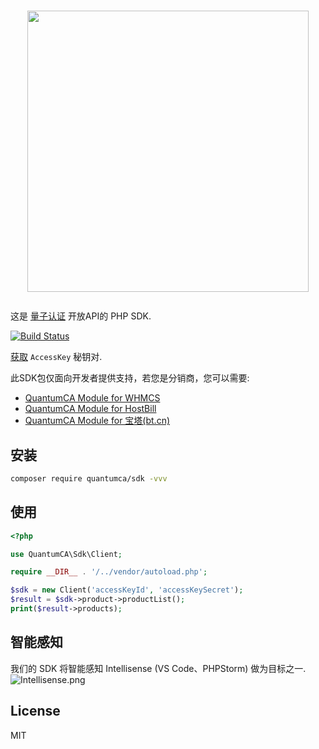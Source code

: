 <h1><p align="center"><img src="https://www.quantumca.com.cn/assets/logo/logo_dark_en.svg" width="450" style="width: 450px;"></p></h1>

这是 [量子认证](https://www.quantumca.com.cn) 开放API的 PHP SDK.

[![Build Status](https://travis-ci.com/quantumca/sdk.svg?branch=master)](https://travis-ci.com/quantumca/sdk)

[获取](https://www.quantumca.com.cn/dashboard/api-credentials) `AccessKey` 秘钥对.

此SDK包仅面向开发者提供支持，若您是分销商，您可以需要:
- [QuantumCA Module for WHMCS]()
- [QuantumCA Module for HostBill]()
- [QuantumCA Module for 宝塔(bt.cn)]()

## 安装

```bash
composer require quantumca/sdk -vvv
```

## 使用

```php
<?php

use QuantumCA\Sdk\Client;

require __DIR__ . '/../vendor/autoload.php';

$sdk = new Client('accessKeyId', 'accessKeySecret');
$result = $sdk->product->productList();
print($result->products);
```

## 智能感知

我们的 SDK 将智能感知 Intellisense (VS Code、PHPStorm) 做为目标之一.
![Intellisense.png](https://user-images.githubusercontent.com/6964962/64444468-c5336700-d106-11e9-81aa-e660e72a1149.png)

## License

MIT
